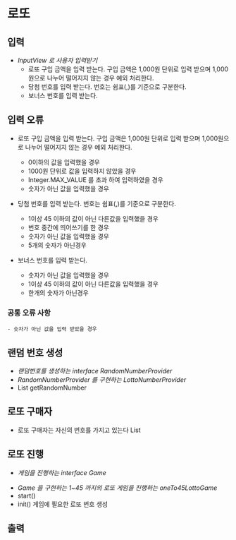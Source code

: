 # 로또

## 입력
 * _InputView 로 사용자 입력받기_
   - 로또 구입 금액을 입력 받는다. 구입 금액은 1,000원 단위로 입력 받으며 1,000원으로 나누어 떨어지지 않는 경우 예외 처리한다.
   - 당첨 번호를 입력 받는다. 번호는 쉼표(,)를 기준으로 구분한다.
   - 보너스 번호를 입력 받는다.

## 입력 오류
   - 로또 구입 금액을 입력 받는다. 구입 금액은 1,000원 단위로 입력 받으며 1,000원으로 나누어 떨어지지 않는 경우 예외 처리한다.
     * 0이하의 값을 입력했을 경우
     + 1000원 단위로 값을 입력하지 않았을 경우
     + Integer.MAX_VALUE 를 초과 하여 입력하였을 경우
     + 숫자가 아닌 값을 입력했을 경우</br>

   - 당첨 번호를 입력 받는다. 번호는 쉼표(,)를 기준으로 구분한다.
     * 1이상 45 이하의 값이 아닌 다른값을 입력했을 경우
     + 번호 중간에 띄어쓰기를 한 경우
     + 숫자가 아닌 값을 입력했을 경우
     + 5개의 숫자가 아닌경우</br>

   - 보너스 번호를 입력 받는다.
     * 숫자가 아닌 값을 입력했을 경우
     + 1이상 45 이하의 값이 아닌 다른값을 입력했을 경우
     + 한개의 숫자가 아닌경우

### 공통 오류 사항
    - 숫자가 아닌 값을 입력 받았을 경우

## 랜덤 번호 생성
 * _랜덤번호를 생성하는 interface RandomNumberProvider_
 * _RandomNumberProvider 를 구현하는 LottoNumberProvider_
 * List<Integer> getRandomNumber


## 로또 구매자
 - 로또 구매자는 자신의 번호를 가지고 있는다 List<Lotto>

## 로또 진행
   - _게임을 진행하는 interface Game_
   * _Game 을 구현하는 1~45 까지의 로또 게임을 진행하는 oneTo45LottoGame_
   * start()
   * init() 게임에 필요한 로또 번호 생성


## 출력